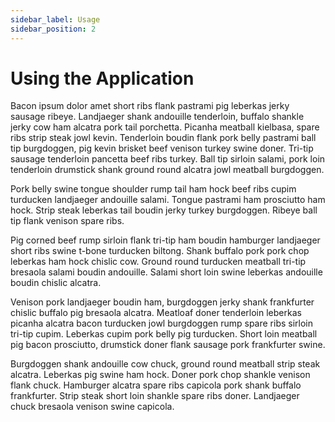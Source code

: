 ```yaml
---
sidebar_label: Usage
sidebar_position: 2
---
```


# Using the Application

Bacon ipsum dolor amet short ribs flank pastrami pig leberkas jerky sausage ribeye. Landjaeger shank andouille tenderloin, buffalo shankle jerky cow ham alcatra pork tail porchetta. Picanha meatball kielbasa, spare ribs strip steak jowl kevin. Tenderloin boudin flank pork belly pastrami ball tip burgdoggen, pig kevin brisket beef venison turkey swine doner. Tri-tip sausage tenderloin pancetta beef ribs turkey. Ball tip sirloin salami, pork loin tenderloin drumstick shank ground round alcatra jowl meatball burgdoggen.

Pork belly swine tongue shoulder rump tail ham hock beef ribs cupim turducken landjaeger andouille salami. Tongue pastrami ham prosciutto ham hock. Strip steak leberkas tail boudin jerky turkey burgdoggen. Ribeye ball tip flank venison spare ribs.

Pig corned beef rump sirloin flank tri-tip ham boudin hamburger landjaeger short ribs swine t-bone turducken biltong. Shank buffalo pork pork chop leberkas ham hock chislic cow. Ground round turducken meatball tri-tip bresaola salami boudin andouille. Salami short loin swine leberkas andouille boudin chislic alcatra.

Venison pork landjaeger boudin ham, burgdoggen jerky shank frankfurter chislic buffalo pig bresaola alcatra. Meatloaf doner tenderloin leberkas picanha alcatra bacon turducken jowl burgdoggen rump spare ribs sirloin tri-tip cupim. Leberkas cupim pork belly pig turducken. Short loin meatball pig bacon prosciutto, drumstick doner flank sausage pork frankfurter swine.

Burgdoggen shank andouille cow chuck, ground round meatball strip steak alcatra. Leberkas pig swine ham hock. Doner pork chop shankle venison flank chuck. Hamburger alcatra spare ribs capicola pork shank buffalo frankfurter. Strip steak short loin shankle spare ribs doner. Landjaeger chuck bresaola venison swine capicola.

